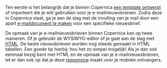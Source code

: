 Ten eerste is het belangrijk dat je binnen Copernica [een template
ontwerpt](http://www.copernica.com/nl/functies/e-mailings/ontwerp-je-eigen-templates)
of importeert die je wilt gebruiken voor je e-mailnieuwsbrieven. Zodra
deze in Copernica staat, ga je aan de slag met de invulling van je mail
door een apart [e-maildocument te
maken](http://www.copernica.com/nl/functies/e-mailings/maak-zelf-slimme-e-mailings)
voor een specifieke nieuwsbrief.

De opmaak van je e-mailnieuwsbrieven binnen Copernica kan op twee
manieren. Of je gebruikt de WYSIWYG-editor of je gaat aan de slag met
[HTML](http://www.copernica.com/nl/over-ons/nieuws/opmaak-van-html-nieuwsbrief-enkele-belangrijke-richtlijnen).
De beste nieuwsbrieven worden nog steeds gemaakt in HTML tabellen. Een
goede tip hierbij: hou het zo simpel mogelijk! Als je dan ook eenmaal
bezig bent met HTML en de opmaak van je e-mailnieuwsbrieven, let er dan
ook op dat je deze
[responsive](http://www.copernica.com/nl/over-ons/nieuws/responsive-design-je-e-mails-klaarstomen-voor-mobile)
maakt voor je mobiele ontvangers.

